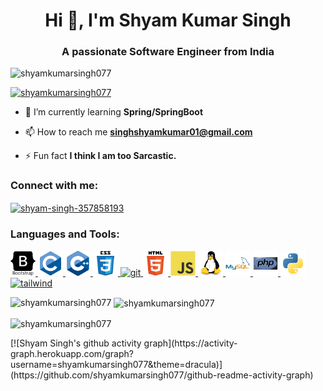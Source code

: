 <h1 align="center">Hi 👋, I'm Shyam Kumar Singh</h1>
<h3 align="center">A passionate Software Engineer from India</h3>

<p align="left"> <img src="https://komarev.com/ghpvc/?username=shyamkumarsingh077&label=Profile%20views&color=0e75b6&style=flat" alt="shyamkumarsingh077" /> </p>

<p align="left"> <a href="https://github.com/ryo-ma/github-profile-trophy"><img src="https://github-profile-trophy.vercel.app/?username=shyamkumarsingh077" alt="shyamkumarsingh077" /></a> </p>

- 🌱 I’m currently learning **Spring/SpringBoot**

- 📫 How to reach me **singhshyamkumar01@gmail.com**

- ⚡ Fun fact **I think I am too Sarcastic.**

<h3 align="left">Connect with me:</h3>
<p align="left">
<a href="https://linkedin.com/in/shyam-singh-357858193" target="blank"><img align="center" src="https://raw.githubusercontent.com/rahuldkjain/github-profile-readme-generator/master/src/images/icons/Social/linked-in-alt.svg" alt="shyam-singh-357858193" height="30" width="40" /></a>
</p>

<h3 align="left">Languages and Tools:</h3>
<p align="left"> <a href="https://getbootstrap.com" target="_blank" rel="noreferrer"> <img src="https://raw.githubusercontent.com/devicons/devicon/master/icons/bootstrap/bootstrap-plain-wordmark.svg" alt="bootstrap" width="40" height="40"/> </a> <a href="https://www.cprogramming.com/" target="_blank" rel="noreferrer"> <img src="https://raw.githubusercontent.com/devicons/devicon/master/icons/c/c-original.svg" alt="c" width="40" height="40"/> </a> <a href="https://www.w3schools.com/cpp/" target="_blank" rel="noreferrer"> <img src="https://raw.githubusercontent.com/devicons/devicon/master/icons/cplusplus/cplusplus-original.svg" alt="cplusplus" width="40" height="40"/> </a> <a href="https://www.w3schools.com/css/" target="_blank" rel="noreferrer"> <img src="https://raw.githubusercontent.com/devicons/devicon/master/icons/css3/css3-original-wordmark.svg" alt="css3" width="40" height="40"/> </a> <a href="https://git-scm.com/" target="_blank" rel="noreferrer"> <img src="https://www.vectorlogo.zone/logos/git-scm/git-scm-icon.svg" alt="git" width="40" height="40"/> </a> <a href="https://www.w3.org/html/" target="_blank" rel="noreferrer"> <img src="https://raw.githubusercontent.com/devicons/devicon/master/icons/html5/html5-original-wordmark.svg" alt="html5" width="40" height="40"/> </a> <a href="https://developer.mozilla.org/en-US/docs/Web/JavaScript" target="_blank" rel="noreferrer"> <img src="https://raw.githubusercontent.com/devicons/devicon/master/icons/javascript/javascript-original.svg" alt="javascript" width="40" height="40"/> </a> <a href="https://www.linux.org/" target="_blank" rel="noreferrer"> <img src="https://raw.githubusercontent.com/devicons/devicon/master/icons/linux/linux-original.svg" alt="linux" width="40" height="40"/> </a> <a href="https://www.mysql.com/" target="_blank" rel="noreferrer"> <img src="https://raw.githubusercontent.com/devicons/devicon/master/icons/mysql/mysql-original-wordmark.svg" alt="mysql" width="40" height="40"/> </a> <a href="https://www.php.net" target="_blank" rel="noreferrer"> <img src="https://raw.githubusercontent.com/devicons/devicon/master/icons/php/php-original.svg" alt="php" width="40" height="40"/> </a> <a href="https://www.python.org" target="_blank" rel="noreferrer"> <img src="https://raw.githubusercontent.com/devicons/devicon/master/icons/python/python-original.svg" alt="python" width="40" height="40"/> </a> <a href="https://tailwindcss.com/" target="_blank" rel="noreferrer"> <img src="https://www.vectorlogo.zone/logos/tailwindcss/tailwindcss-icon.svg" alt="tailwind" width="40" height="40"/> </a> </p>

<p><img align="left" src="https://github-readme-stats.vercel.app/api/top-langs?username=shyamkumarsingh077&show_icons=true&locale=en&layout=compact" alt="shyamkumarsingh077" /></p>

<p>&nbsp;<img align="center" src="https://github-readme-stats.vercel.app/api?username=shyamkumarsingh077&show_icons=true&locale=en" alt="shyamkumarsingh077" /></p>

<p><img align="center" src="https://github-readme-streak-stats.herokuapp.com/?user=shyamkumarsingh077&" alt="shyamkumarsingh077" /></p>
[![Shyam Singh's github activity graph](https://activity-graph.herokuapp.com/graph?username=shyamkumarsingh077&theme=dracula)](https://github.com/shyamkumarsingh077/github-readme-activity-graph)
